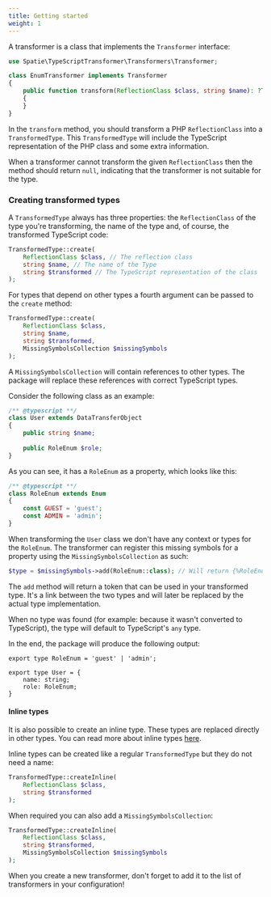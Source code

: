 ```yaml
---
title: Getting started
weight: 1
---
```


A transformer is a class that implements the `Transformer` interface:

```php
use Spatie\TypeScriptTransformer\Transformers\Transformer;

class EnumTransformer implements Transformer
{
    public function transform(ReflectionClass $class, string $name): ?TransformedType
    {
    }
}
```

In the `transform` method, you should transform a PHP `ReflectionClass` into a `TransformedType`. This `TransformedType` will
include the TypeScript representation of the PHP class and some extra information.

When a transformer cannot transform the given `ReflectionClass` then the method should return `null`, indicating that the transformer is not suitable for the type.

### Creating transformed types

A `TransformedType` always has three properties: the `ReflectionClass` of the type you're transforming, the name of the
type and, of course, the transformed TypeScript code:

```php
TransformedType::create(
    ReflectionClass $class, // The reflection class
    string $name, // The name of the Type
    string $transformed // The TypeScript representation of the class
);
```

For types that depend on other types a fourth argument can be passed to the `create` method:

```php
TransformedType::create(
    ReflectionClass $class,
    string $name,
    string $transformed,
    MissingSymbolsCollection $missingSymbols
);
```

A `MissingSymbolsCollection` will contain references to other types. The package will replace these references with
correct TypeScript types.

Consider the following class as an example:

```php
/** @typescript **/
class User extends DataTransferObject
{
    public string $name;
    
    public RoleEnum $role;
}
```

As you can see, it has a `RoleEnum` as a property, which looks like this:

```php
/** @typescript **/
class RoleEnum extends Enum
{
    const GUEST = 'guest';
    const ADMIN = 'admin';
}
```

When transforming the `User` class we don't have any context or types for the `RoleEnum`. The transformer can register
this missing symbols for a property using the `MissingSymbolsCollection` as such:

```php
$type = $missingSymbols->add(RoleEnum::class); // Will return {%RoleEnum::class%}
```

The `add` method will return a token that can be used in your transformed type. It's a link between the two types and
will later be replaced by the actual type implementation.

When no type was found (for example: because it wasn't converted to TypeScript), the type will default to
TypeScript's `any` type.

In the end, the package will produce the following output:

```tsx
export type RoleEnum = 'guest' | 'admin';

export type User = {
    name: string;
    role: RoleEnum;
}
```

#### Inline types

It is also possible to create an inline type. These types are replaced directly in other types. You can read more about
inline types [here](/docs/typescript-transformer/v2/usage/annotations#inlining-types).

Inline types can be created like a regular `TransformedType` but they do not need a name:

```php
TransformedType::createInline(
    ReflectionClass $class,
    string $transformed
);
```

When required you can also add a `MissingSymbolsCollection`:

```php
TransformedType::createInline(
    ReflectionClass $class,
    string $transformed,
    MissingSymbolsCollection $missingSymbols
);
```

When you create a new transformer, don't forget to add it to the list of transformers in your configuration!
